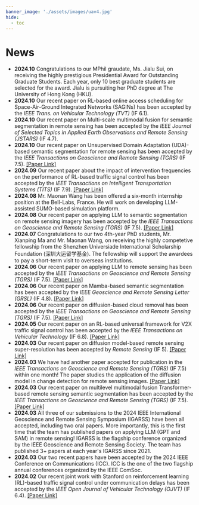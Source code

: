 ```yaml
---
banner_image: './assets/images/uav4.jpg'
hide:
  - toc
---
```


# **News**
- **2024.10** Congratulations to our MPhil graudate, Ms. Jialu Sui, on receiving the highly prestigious Presidential Award for Outstanding Graduate Students. Each year, only 10 best graduate students are selected for the award. Jialu is pursuiting her PhD degree at The University of Hong Kong (HKU).
- **2024.10** Our recent paper on RL-based online access scheduling for Space-Air-Ground Integrated Networks (SAGINs) has been accepted by the *IEEE Trans. on Vehicular Technology (TVT)* (IF 6.1). 
- **2024.10** Our recent paper on Multi-scale multimodal fusion for semantic segmentation in remote sensing has been accepted by the *IEEE Journal of Selected Topics in Applied Earth Observations and Remote Sensing (JSTARS)* (IF 4.7). 
- **2024.10** Our recent paper on Unsupervised Domain Adaptation (UDA)-based semantic segmentation for remote sensing has been accepted by the *IEEE Transactions on Geoscience and Remote Sensing (TGRS)* (IF 7.5). [[Paper Link]](https://ieeexplore.ieee.org/document/10721444)
- **2024.09** Our recent paper about the impact of intervention frequencies on the performance of RL-based traffic signal control has been accepted by the *IEEE Transactions on Intelligent Transportation Systems (TITS)* (IF 7.9). [[Paper Link]](https://ieeexplore.ieee.org/document/10696929)
- **2024.08** Mr. Maonan Wang has been offered a six-month internship position at the Bell-Labs, France. He will work on developing LLM-assisted SUMO-based simulation platform. 
- **2024.08** Our recent paper on applying LLM to semantic segmentation on remote sensing imagery has been accepted by the *IEEE Transactions on Geoscience and Remote Sensing (TGRS)* (IF 7.5). [[Paper Link]](https://doi.org/10.1109/TGRS.2024.3443420)
- **2024.07** Congratulations to our two 4th-year PhD students, Mr. Xianping Ma and Mr. Maonan Wang, on receiving the highly competetive fellowship from the Shenzhen Universiade International Scholarship Foundation (深圳大运留学基金). The fellowship will support the awardees to pay a short-term visit to overseas institutions.
- **2024.06** Our recent paper on applying LLM to remote sensing has been accepted by the *IEEE Transactions on Geoscience and Remote Sensing (TGRS)* (IF 7.5). [[Paper Link]](https://ieeexplore.ieee.org/abstract/document/10556641)
- **2024.06** Our recent paper on Mamba-based semantic segmentation has been accepted by the *IEEE Geoscience and Remote Sensing Letter (GRSL)* (IF 4.8). [[Paper Link]](https://ieeexplore.ieee.org/document/10556777)
- **2024.06** Our recent paper on diffusion-based cloud removal has been accepted by the *IEEE Transactions on Geoscience and Remote Sensing (TGRS)* (IF 7.5). [[Paper Link]](https://ieeexplore.ieee.org/document/10552304)
- **2024.05** Our recent paper on an RL-based universal framework for V2X traffic signal control has been accepted by the *IEEE Transactions on Vehicular Technology* (IF 6.8). [[Paper Link]](https://ieeexplore.ieee.org/document/10535743)
- **2024.03** Our recent paper on diffusion model-based remote sensing super-resolution has been accepted by *Remote Sensing* (IF 5). [[Paper Link]](https://www.mdpi.com/2072-4292/16/7/1219)
- **2024.03** We have had another paper accepted for publication in the *IEEE Transactions on Geoscience and Remote Sensing (TGRS)* (IF 7.5) within one month! The paper studies the application of the diffusion model in change detection for remote sensing images. [[Paper Link]](https://ieeexplore.ieee.org/document/10479050)
- **2024.03** Our recent paper on multilevel multimodal fusion Transformer-based remote sensing semantic segmentation has been accepted by the *IEEE Transactions on Geoscience and Remote Sensing (TGRS)* (IF 7.5). [[Paper Link]](https://ieeexplore.ieee.org/document/10458980)
- **2024.03** All three of our submissions to the 2024 IEEE International Geoscience and Remote Sensing Symposium (IGARSS) have been all accepted, including two oral papers. More importantly, this is the first time that the team has published papers on applying LLM (GPT and SAM) in remote sensing! IGARSS is the flagship conference organized by the IEEE Geoscience and Remote Sensing Society. The team has published 3+ papers at each year's IGARSS since 2021.
- **2024.03** Our two recent papers have been accepted by the 2024 IEEE Conference on Communications (ICC). ICC is the one of the two flagship annual conferences organized by the IEEE ComSoc.
- **2024.02** Our recent joint work with Stanford on reinforcement learning (RL)-based traffic signal control under communication delays has been accepted by the *IEEE Open Journal of Vehicular Technology (OJVT)* (IF 6.4). [[Paper Link]](https://ieeexplore.ieee.org/iel7/8782711/8889399/10443835.pdf)